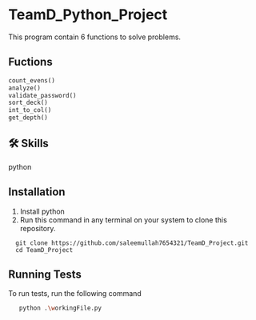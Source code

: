 
# TeamD_Python_Project

This program contain 6 functions to solve problems.

## Fuctions

```python
count_evens()
analyze()
validate_password()
sort_deck()
int_to_col()
get_depth()
```


## 🛠 Skills
python


## Installation
1. Install python 
2. Run this command in any terminal on 
your system to clone this repository. 

```terminal
  git clone https://github.com/saleemullah7654321/TeamD_Project.git
  cd TeamD_Project
```
    
## Running Tests

To run tests, run the following command

```bash
   python .\workingFile.py
```

